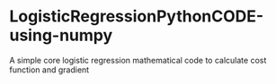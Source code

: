 # LogisticRegressionPythonCODE-using-numpy
A simple core logistic regression mathematical code to calculate cost function and gradient 
